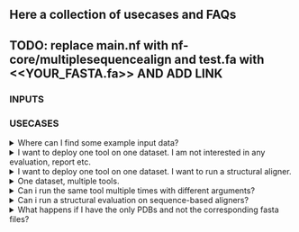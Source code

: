 ## Here a collection of usecases and FAQs

## TODO: replace main.nf with nf-core/multiplesequencealign and test.fa with <<YOUR_FASTA.fa>> AND ADD LINK

### INPUTS

### USECASES

<details>
  <summary> Where can I find some example input data?  </summary>
    Find some example input data <a href="https://github.com/nf-core/test-datasets/tree/multiplesequencealign">here</a>
</details>

<details>
  <summary> I want to deploy one tool on one dataset. I am not interested in any evaluation, report etc. </summary>

    You should use the easy_deploy profile!

    This will skip all the evaluation, reporting etc. step and keep the deployment to the minimum.

    The following example: running FAMSA (with arguments -refine_mode on) using the guidetree built using CLUSTALO.

    nextflow run main.nf \
    -profile easy_deploy,docker \
    --seqs test.fa \
    --aligner FAMSA \
    --args_aligner "-refine_mode on" \
    --tree CLUSTALO \
    --outdir results

    You can leave the --tree and --args_aligner and --args_tree empty (just do not use the flags). Default values will be used.

    Change the profile from docker to singularity or your preferred choice!

</details>

<details>
  <summary> I want to deploy one tool on one dataset. I want to run a structural aligner. </summary>

    The following example: running FOLDMASON (with arguments -refine_mode on) using the guidetree built using CLUSTALO.

    nextflow run main.nf &\
    -profile easy_deploy,docker \
    --pdbs_dir <YOUR_PDB_DIR>\
    --aligner FOLDMASON \
    --tree CLUSTALO \
    --outdir results

    You can leave the --tree and --args_aligner and --args_tree empty (just do not use the flags). Default values will be used.
    Foldmason is just an example, you can pick any other structural aligner.

</details>

<details>
  <summary> One dataset, multiple tools. </summary>
    You should use the <a href="https://nf-co.re/multiplesequencealign/usage/#toolsheet-input">toolsheet</a> to specify the tools use.

    nextflow run main.nf &\
    -profile easy_deploy,docker \
    --seqs <YOUR_PDB_DIR>\
    --tools <YOUR_TOOLSHEET>\
    --outdir results

Your input dataset can be passed via the --seqs or --pdbs_dir, as explained in the examples above.

</details>

<details>
  <summary> Can i run the same tool multiple times with different arguments?  </summary>

    Absolutely yes! Create different rows in the toolsheet and add different arguments in the args_aligner column.

</details>

<details>
  <summary> Can i run a structural evaluation on sequence-based aligners?  </summary>

    Yes, as long as you provide the structures, either via the samplesheet or via the --pdbs_dir flag.

    You can also run proteinfold before to get your structures, in case you do not have them already.
    <a href="https://nf-co.re/multiplesequencealign/usage/#toolsheet-input">Here</a> instructions on how to do it.
    # ADD LINK

</details>

<details>
  <summary> What happens if I have the only PDBs and not the corresponding fasta files?  </summary>

    No problem, you can provide the PDBs as input (either via the samplesheet using the optional_data column or via the flag --pdbs_dir).

    The flag `--skip_pdbcoversion false` will make sure that the fasta file is automatically extracted from the provided PDBs and subsequently used in the pipeline.

    nextflow run main.nf &\
      -profile easy_deploy,docker \
      --pdbs_dir <YOUR_PDB_DIR>\
      --aligner FAMSA \
      --tree CLUSTALO \
      --outdir results \
      --skip_pdbconversion false

</details>
